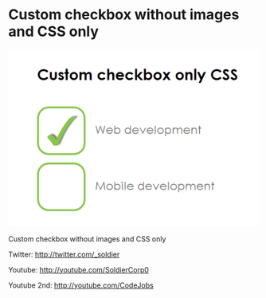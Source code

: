 Custom checkbox without images and CSS only
===========================================

![Custom checkbox](/screenshot.png?raw=true "Custom checkbox")

Custom checkbox without images and CSS only


Twitter: http://twitter.com/_soldier

Youtube: http://youtube.com/SoldierCorp0

Youtube 2nd: http://youtube.com/CodeJobs

